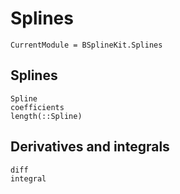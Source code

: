 # Splines

```@meta
CurrentModule = BSplineKit.Splines
```

## Splines

```@docs
Spline
coefficients
length(::Spline)
```

## Derivatives and integrals

```@docs
diff
integral
```

